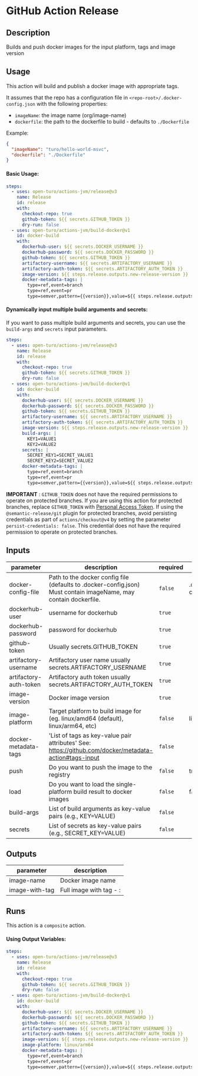 # GitHub Action Release

<!-- prettier-ignore-start -->
<!-- action-docs-description -->
## Description

Builds and push docker images for the input platform, tags and image version
<!-- action-docs-description -->
<!-- prettier-ignore-end -->

## Usage

This action will build and publish a docker image with appropriate tags.

It assumes that the repo has a configuration file in `<repo-root>/.docker-config.json` with the following properties:

- `imageName`: the image name (org/image-name)
- `dockerfile`: the path to the dockerfile to build - defaults to `./Dockerfile`

Example:

```json
{
  "imageName": "turo/hello-world-msvc",
  "dockerfile": "./Dockerfile"
}
```

#### Basic Usage:

```yaml
steps:
  - uses: open-turo/actions-jvm/release@v3
    name: Release
    id: release
    with:
      checkout-repo: true
      github-token: ${{ secrets.GITHUB_TOKEN }}
      dry-run: false
  - uses: open-turo/actions-jvm/build-docker@v1
    id: docker-build
    with:
      dockerhub-user: ${{ secrets.DOCKER_USERNAME }}
      dockerhub-password: ${{ secrets.DOCKER_PASSWORD }}
      github-token: ${{ secrets.GITHUB_TOKEN }}
      artifactory-username: ${{ secrets.ARTIFACTORY_USERNAME }}
      artifactory-auth-token: ${{ secrets.ARTIFACTORY_AUTH_TOKEN }}
      image-version: ${{ steps.release.outputs.new-release-version }}
      docker-metadata-tags: |
        type=ref,event=branch
        type=ref,event=pr
        type=semver,pattern={{version}},value=${{ steps.release.outputs.new-release-version }}
```

#### Dynamically input multiple build arguments and secrets:

If you want to pass multiple build arguments and secrets, you can use the `build-args` and `secrets` input parameters.

```yaml
steps:
  - uses: open-turo/actions-jvm/release@v3
    name: Release
    id: release
    with:
      checkout-repo: true
      github-token: ${{ secrets.GITHUB_TOKEN }}
      dry-run: false
  - uses: open-turo/actions-jvm/build-docker@v1
    id: docker-build
    with:
      dockerhub-user: ${{ secrets.DOCKER_USERNAME }}
      dockerhub-password: ${{ secrets.DOCKER_PASSWORD }}
      github-token: ${{ secrets.GITHUB_TOKEN }}
      artifactory-username: ${{ secrets.ARTIFACTORY_USERNAME }}
      artifactory-auth-token: ${{ secrets.ARTIFACTORY_AUTH_TOKEN }}
      image-version: ${{ steps.release.outputs.new-release-version }}
      build-args: |
        KEY1=VALUE1
        KEY2=VALUE2
      secrets: |
        SECRET_KEY1=SECRET_VALUE1
        SECRET_KEY2=SECRET_VALUE2
      docker-metadata-tags: |
        type=ref,event=branch
        type=ref,event=pr
        type=semver,pattern={{version}},value=${{ steps.release.outputs.new-release-version }}
```

**IMPORTANT** : `GITHUB_TOKEN` does not have the required permissions to operate on protected branches.
If you are using this action for protected branches, replace `GITHUB_TOKEN` with [Personal Access Token](https://help.github.com/en/github/authenticating-to-github/creating-a-personal-access-token-for-the-command-line). If using the `@semantic-release/git` plugin for protected branches, avoid persisting credentials as part of `actions/checkout@v4` by setting the parameter `persist-credentials: false`. This credential does not have the required permission to operate on protected branches.

<!-- prettier-ignore-start -->
<!-- action-docs-inputs -->
## Inputs

| parameter | description | required | default |
| --- | --- | --- | --- |
| docker-config-file | Path to the docker config file (defaults to .docker-config.json) Must contain imageName, may contain dockerfile. | `false` | .docker-config.json |
| dockerhub-user | username for dockerhub | `true` |  |
| dockerhub-password | password for dockerhub | `true` |  |
| github-token | Usually secrets.GITHUB_TOKEN | `true` |  |
| artifactory-username | Artifactory user name usually secrets.ARTIFACTORY_USERNAME | `true` |  |
| artifactory-auth-token | Artifactory auth token usually secrets.ARTIFACTORY_AUTH_TOKEN | `true` |  |
| image-version | Docker image version | `true` |  |
| image-platform | Target platform to build image for (eg. linux/amd64 (default), linux/arm64, etc) | `false` | linux/amd64 |
| docker-metadata-tags | 'List of tags as key-value pair attributes' See: https://github.com/docker/metadata-action#tags-input | `false` |  |
| push | Do you want to push the image to the registry | `false` | true |
| load | Do you want to load the single-platform build result to docker images | `false` | false |
| build-args | List of build arguments as key-value pairs (e.g., KEY=VALUE) | `false` |  |
| secrets | List of secrets as key-value pairs (e.g., SECRET_KEY=VALUE) | `false` |  |
<!-- action-docs-inputs -->

<!-- action-docs-outputs -->
## Outputs

| parameter | description |
| --- | --- |
| image-name | Docker image name |
| image-with-tag | Full image with tag - <image-name>:<image-version> |
<!-- action-docs-outputs -->

<!-- action-docs-runs -->
## Runs

This action is a `composite` action.
<!-- action-docs-runs -->

<!-- action-docs-usage  -->
<!-- action-docs-usage -->
<!-- prettier-ignore-end -->

#### Using Output Variables:

```yaml
steps:
  - uses: open-turo/actions-jvm/release@v3
    name: Release
    id: release
    with:
      checkout-repo: true
      github-token: ${{ secrets.GITHUB_TOKEN }}
      dry-run: false
  - uses: open-turo/actions-jvm/build-docker@v1
    id: docker-build
    with:
      dockerhub-user: ${{ secrets.DOCKER_USERNAME }}
      dockerhub-password: ${{ secrets.DOCKER_PASSWORD }}
      github-token: ${{ secrets.GITHUB_TOKEN }}
      artifactory-username: ${{ secrets.ARTIFACTORY_USERNAME }}
      artifactory-auth-token: ${{ secrets.ARTIFACTORY_AUTH_TOKEN }}
      image-version: ${{ steps.release.outputs.new-release-version }}
      image-platform: linux/arm64
      docker-metadata-tags: |
        type=ref,event=branch
        type=ref,event=pr
        type=semver,pattern={{version}},value=${{ steps.release.outputs.new-release-version }}
```
